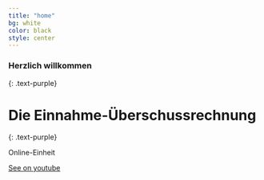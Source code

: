 ```yaml
---
title: "home"
bg: white
color: black
style: center
---
```


### Herzlich willkommen
{: .text-purple}

<span class="fa-stack subtlecircle" style="font-size:100px; background:rgba(255,166,0,0.1)">
  <i class="fa fa-circle fa-stack-2x text-white"></i>
  <i class=" Hallo text-orange"></i>
</span>

# Die Einnahme-Überschussrechnung
{: .text-purple}


Online-Einheit


<span id="forkongithub">
  <a href="{{ www.youtube.com }}" class="bg-blue">
    See on youtube
  </a>
</span>
